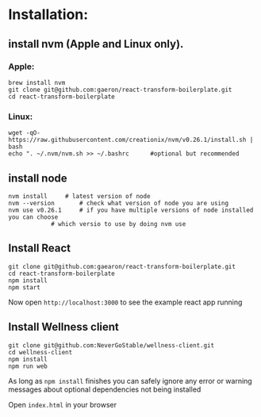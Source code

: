 # Installation:

## install nvm (Apple and Linux only).

### Apple:
```
brew install nvm
git clone git@github.com:gaeron/react-transform-boilerplate.git
cd react-transform-boilerplate
```

### Linux:
```
wget -qO- https://raw.githubusercontent.com/creationix/nvm/v0.26.1/install.sh | bash
echo ". ~/.nvm/nvm.sh >> ~/.bashrc		#optional but recommended
```
## install node
```
nvm install		# latest version of node
nvm --version		# check what version of node you are using
nvm use v0.26.1		# if you have multiple versions of node installed you can choose
			# which versio to use by doing nvm use
```

## Install React

```
git clone git@github.com:gaearon/react-transform-boilerplate.git
cd react-transform-boilerplate
npm install
npm start
```

Now open `http://localhost:3000` to see the example react app running

## Install Wellness client
```
git clone git@github.com:NeverGoStable/wellness-client.git
cd wellness-client
npm install
npm run web
```
As long as `npm install` finishes you can safely ignore any error or warning messages about
optional dependencies not being installed

Open `index.html` in your browser

